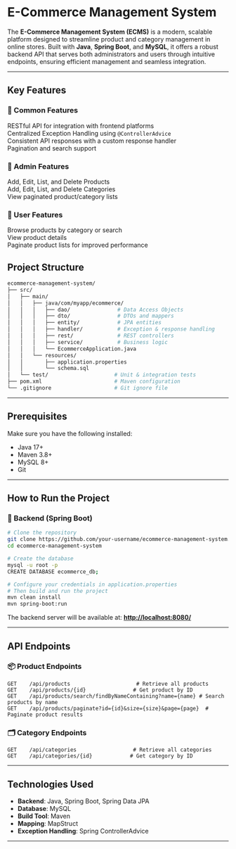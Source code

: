 

# E-Commerce Management System

The **E-Commerce Management System (ECMS)** is a modern, scalable platform designed to streamline product and category management in online stores. Built with **Java**, **Spring Boot**, and **MySQL**, it offers a robust backend API that serves both administrators and users through intuitive endpoints, ensuring efficient management and seamless integration.

---

## Key Features

### 🧩 Common Features
  RESTful API for integration with frontend platforms <br />
  Centralized Exception Handling using `@ControllerAdvice` <br />
  Consistent API responses with a custom response handler <br />
  Pagination and search support

### 🔐 Admin Features
   Add, Edit, List, and Delete Products <br />
   Add, Edit, List, and Delete Categories <br />
   View paginated product/category lists

### 👤 User Features
   Browse products by category or search <br />
   View product details <br />
   Paginate product lists for improved performance



## Project Structure

```bash
ecommerce-management-system/
├── src/
│   ├── main/
│   │   ├── java/com/myapp/ecommerce/
│   │   │   ├── dao/               # Data Access Objects
│   │   │   ├── dto/               # DTOs and mappers
│   │   │   ├── entity/            # JPA entities
│   │   │   ├── handler/           # Exception & response handling
│   │   │   ├── rest/              # REST controllers
│   │   │   ├── service/           # Business logic
│   │   │   └── EcommerceApplication.java
│   │   └── resources/
│   │       ├── application.properties
│   │       └── schema.sql
│   └── test/                     # Unit & integration tests
├── pom.xml                       # Maven configuration
└── .gitignore                    # Git ignore file
````

---

## Prerequisites

Make sure you have the following installed:

* Java 17+
* Maven 3.8+
* MySQL 8+
* Git

---

## How to Run the Project

### 🔧 Backend (Spring Boot)

```bash
# Clone the repository
git clone https://github.com/your-username/ecommerce-management-system.git
cd ecommerce-management-system

# Create the database
mysql -u root -p
CREATE DATABASE ecommerce_db;

# Configure your credentials in application.properties
# Then build and run the project
mvn clean install
mvn spring-boot:run
```

The backend server will be available at:
**[http://localhost:8080/](http://localhost:8080/)**

---

## API Endpoints

### 📦 Product Endpoints

```http
GET    /api/products                     # Retrieve all products
GET    /api/products/{id}               # Get product by ID
GET    /api/products/search/findByNameContaining?name={name} # Search products by name
GET    /api/products/paginate?id={id}&size={size}&page={page}  # Paginate product results
```

### 🗂️ Category Endpoints

```http
GET    /api/categories                  # Retrieve all categories
GET    /api/categories/{id}            # Get category by ID
```

---

## Technologies Used

* **Backend**: Java, Spring Boot, Spring Data JPA
* **Database**: MySQL
* **Build Tool**: Maven
* **Mapping**: MapStruct
* **Exception Handling**: Spring ControllerAdvice

---

